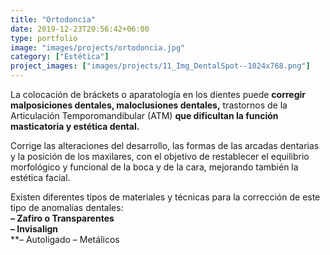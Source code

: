 ```yaml
---
title: "Ortodoncia"
date: 2019-12-23T20:56:42+06:00
type: portfolio
image: "images/projects/ortodoncia.jpg"
category: ["Estética"]
project_images: ["images/projects/11_Img_DentalSpot--1024x768.png"]
---
```



La colocación de bráckets o aparatología en los dientes puede **corregir malposiciones dentales, maloclusiones dentales,** trastornos de la Articulación Temporomandibular (ATM) **que dificultan la función masticatoria y estética dental.**

Corrige las alteraciones del desarrollo, las formas de las arcadas dentarias y la posición de los maxilares, con el objetivo de restablecer el equilibrio morfológico y funcional de la boca y de la cara, mejorando también la estética facial.

Existen diferentes tipos de materiales y técnicas para la corrección de este tipo de anomalías dentales:  
**– Zafiro o Transparentes**  
**– Invisalign**  
**– Autoligado
– Metálicos
